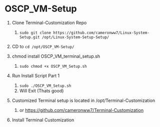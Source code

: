 # OSCP_VM-Setup

1. Clone Terminal-Customization Repo
   1. `sudo git clone https://github.com/cameronww7/Linux-System-Setup.git /opt/Linux-System-Setup-Setup/`

2. CD to `cd /opt/OSCP_VM-Setup/`

3. chmod install OSCP_VM_terminal_setup.sh
   1. `sudo chmod +x OSCP_VM_Setup.sh`

4. Run Install Script Part 1
   1. `sudo ./OSCP_VM_Setup.sh`
   2. Will Exit (Thats good)

5. Customized Terminal setup is located in /opt/Terminal-Customization
   1. or <https://github.com/cameronww7/Terminal-Customization>

6. Install Terminal Customization
